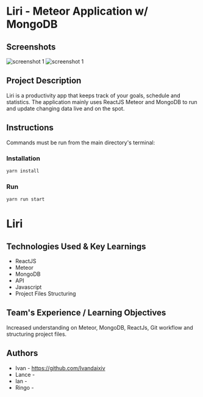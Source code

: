 # Liri - Meteor Application w/ MongoDB

## Screenshots

![screenshot 1](./screenshots/)
![screenshot 1](./screenshots/)

## Project Description

Liri is a productivity app that keeps track of your goals, schedule and statistics. The application mainly uses ReactJS Meteor and MongoDB to run and update changing data live and on the spot.

## Instructions

Commands must be run from the main directory's terminal:

### Installation

```bash
yarn install
```

### Run

```bash
yarn run start
```

# Liri

## Technologies Used & Key Learnings

- ReactJS
- Meteor
- MongoDB
- API
- Javascript
- Project Files Structuring

## Team's Experience / Learning Objectives

Increased understanding on Meteor, MongoDB, ReactJs, Git workflow and structuring project files.

## Authors

- Ivan - https://github.com/Ivandaixiv
- Lance -
- Ian -
- Ringo -
